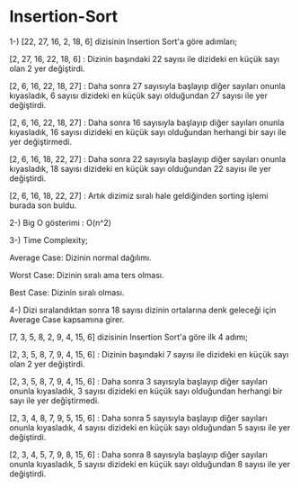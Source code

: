 # Insertion-Sort
1-) [22, 27, 16, 2, 18, 6] dizisinin Insertion Sort'a göre adımları;

[2, 27, 16, 22, 18, 6] : Dizinin başındaki 22 sayısı ile dizideki en küçük sayı olan 2 yer değiştirdi.

[2, 6, 16, 22, 18, 27] : Daha sonra 27 sayısıyla başlayıp diğer sayıları onunla kıyasladık, 6 sayısı dizideki en küçük sayı olduğundan 27 sayısı ile yer değiştirdi.

[2, 6, 16, 22, 18, 27] : Daha sonra 16 sayısıyla başlayıp diğer sayıları onunla kıyasladık, 16 sayısı dizideki en küçük sayı olduğundan herhangi bir sayı ile yer değiştirmedi.

[2, 6, 16, 18, 22, 27] : Daha sonra 22 sayısıyla başlayıp diğer sayıları onunla kıyasladık, 18 sayısı dizideki en küçük sayı olduğundan 22 sayısı ile yer değiştirdi.

[2, 6, 16, 18, 22, 27] : Artık dizimiz sıralı hale geldiğinden sorting işlemi burada son buldu.

2-) Big O gösterimi : O(n^2)

3-) Time Complexity;

Average Case: Dizinin normal dağılımı.

Worst Case: Dizinin sıralı ama ters olması.

Best Case: Dizinin sıralı olması.

4-) Dizi sıralandıktan sonra 18 sayısı dizinin ortalarına denk geleceği için Average Case kapsamına girer.

[7, 3, 5, 8, 2, 9, 4, 15, 6] dizisinin Insertion Sort'a göre ilk 4 adımı;

[2, 3, 5, 8, 7, 9, 4, 15, 6] : Dizinin başındaki 7 sayısı ile dizideki en küçük sayı olan 2 yer değiştirdi.

[2, 3, 5, 8, 7, 9, 4, 15, 6] : Daha sonra 3 sayısıyla başlayıp diğer sayıları onunla kıyasladık, 3 sayısı dizideki en küçük sayı olduğundan herhangi bir sayı ile yer değiştirmedi.

[2, 3, 4, 8, 7, 9, 5, 15, 6] : Daha sonra 5 sayısıyla başlayıp diğer sayıları onunla kıyasladık, 4 sayısı dizideki en küçük sayı olduğundan 5 sayısı ile yer değiştirdi.

[2, 3, 4, 5, 7, 9, 8, 15, 6] : Daha sonra 8 sayısıyla başlayıp diğer sayıları onunla kıyasladık, 5 sayısı dizideki en küçük sayı olduğundan 8 sayısı ile yer değiştirdi.
